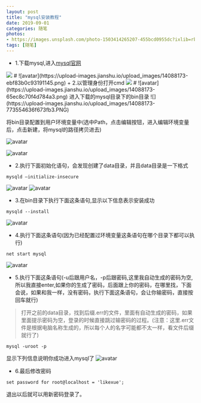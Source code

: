 ```yaml
---
layout: post
title: "mysql安装教程"
date: 2019-09-01
categories: 随笔
photos:
- https://images.unsplash.com/photo-1503414265207-455bcd0955dc?ixlib=rb-1.2.1&ixid=eyJhcHBfaWQiOjEyMDd9&auto=format&fit=crop&w=400&q=80
tags: [随笔]
---
```


+ 1.下载mysql,进入[mysql官网](https://dev.mysql.com/downloads/mysql/)
<img class="centered" src="https://upload-images.jianshu.io/upload_images/14088173-ebf83b0c93191145.png" />
# ![avatar](https://upload-images.jianshu.io/upload_images/14088173-ebf83b0c93191145.png)
+ 2.以管理身份打开cmd
<img class="centered" src="https://upload-images.jianshu.io/upload_images/14088173-65ec8c70f4d784a3.png" />
# ![avatar](https://upload-images.jianshu.io/upload_images/14088173-65ec8c70f4d784a3.png)
进入下载的mysql目录下的bin目录
![](https://upload-images.jianshu.io/upload_images/14088173-773554636f673fb3.PNG)

将bin目录配置到用户环境变量中(选中Path，点击编辑按钮，进入编辑环境变量后，点击新建，将mysql的路径拷贝进去)

![avatar](https://upload-images.jianshu.io/upload_images/14088173-4432e46efa87a7a1.PNG)

![avatar](https://upload-images.jianshu.io/upload_images/14088173-b78f38697b5685ca.PNG)

+ 2.执行下面初始化语句，会发现创建了data目录，并且data目录是一下格式
```
mysqld –initialize-insecure
```
![avatar](https://upload-images.jianshu.io/upload_images/14088173-d5b9d243018b6aa7.PNG)
![avatar](https://upload-images.jianshu.io/upload_images/14088173-555acb84c7224276.PNG)
+ 3.在bin目录下执行下面这条语句,显示以下信息表示安装成功
```
mysqld --install
```
![avatar](https://upload-images.jianshu.io/upload_images/14088173-fbeaaaa33664f831.PNG)

+ 4.执行下面这条语句(因为已经配置过环境变量这条语句在哪个目录下都可以执行)
```
net start mysql
```
![avatar](https://upload-images.jianshu.io/upload_images/14088173-0695586fa4c736e7.PNG)
+ 5.执行下面这条语句(-u后跟用户名，-p后跟密码,这里我自动生成的密码为空,所以我直接enter,如果你的生成了密码，后面跟上你的密码，在哪里找，下面会说，如果和我一样，没有密码，执行下面这条语句，会让你输密码，直接按回车就行)
>打开之前的data目录，找到后缀.err的文件，里面有自动生成的密码，如果里面提示密码为空，登录的时候直接跳过输密码的过程。(注意：这里.err文件是根据电脑名称生成的，所以每个人的名字可能都不太一样，看文件后缀就行了)
```
mysql -uroot -p
```
显示下列信息说明你成功进入mysql了
![avatar](https://upload-images.jianshu.io/upload_images/14088173-410aa788c940a3de.PNG)
+ 6.最后修改密码
```
set password for root@localhost = 'likexue';
```
退出以后就可以用新密码登录了。


